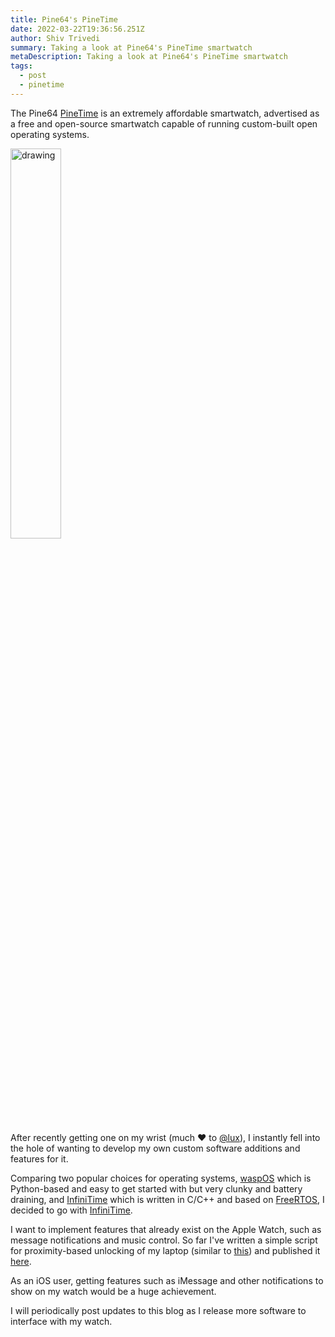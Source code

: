 ```yaml
---
title: Pine64's PineTime
date: 2022-03-22T19:36:56.251Z
author: Shiv Trivedi
summary: Taking a look at Pine64's PineTime smartwatch
metaDescription: Taking a look at Pine64's PineTime smartwatch
tags:
  - post
  - pinetime
---
```

The Pine64 [PineTime](https://pine64.com/product/pinetime-smartwatch-sealed/) is an extremely affordable smartwatch, advertised as a free and open-source smartwatch capable of running custom-built open operating systems. 

<img src="
https://pine64.com/wp-content/uploads/2021/04/PineTime-Seal-1.jpg" alt="drawing" style="width: 40%"/>

After recently getting one on my wrist (much ❤️ to [@lux](https://yaseen.xyz/)), I instantly fell into the hole of wanting to develop my own custom software additions and features for it. 

Comparing two popular choices for operating systems, [waspOS](https://github.com/daniel-thompson/wasp-os) which is Python-based and easy to get started with but very clunky and battery draining, and [InfiniTime](https://github.com/InfiniTimeOrg/InfiniTime) which is written in C/C++ and based on [FreeRTOS](https://www.freertos.org/), I decided to go with [InfiniTime](https://github.com/InfiniTimeOrg/InfiniTime).

I want to implement features that already exist on the Apple Watch, such as message notifications and music control. So far I've written a simple script for proximity-based unlocking of my laptop (similar to [this](https://support.apple.com/guide/watch/unlock-your-mac-with-apple-watch-apd4200675b8/watchos)) and published it [here](https://shivvtrivedi.com/projects/ble-unlock/).

As an iOS user, getting features such as iMessage and other notifications to show on my watch would be a huge achievement. 

I will periodically post updates to this blog as I release more software to interface with my watch.